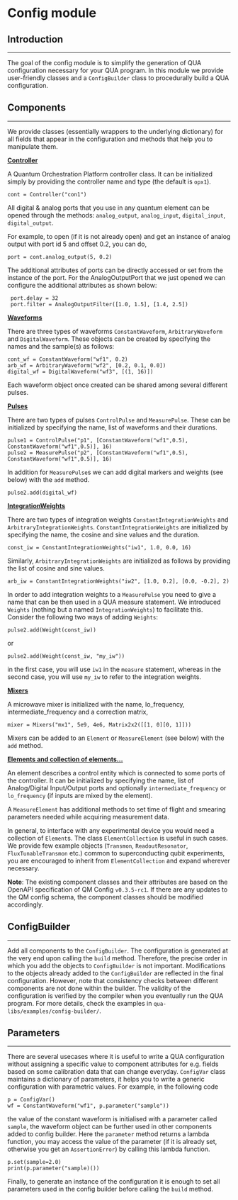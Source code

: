 # Config module

## Introduction
---------------
The goal of the config module is to simplify the generation of QUA configuration necessary for your QUA program. In this module we provide user-friendly classes and a `ConfigBuilder` class to procedurally build a QUA configuration.

## Components
--------------

We provide classes (essentially wrappers to the underlying dictionary) for all fields that appear in the configuration and methods that help you to manipulate them.

 <ins> **Controller** </ins>

 A Quantum Orchestration Platform controller class. It can be initialized simply by providing the controller name and type (the default is `opx1`).

 ```
 cont = Controller("con1")
 ```
 
 All digital & analog ports that you use in any quantum element can be opened through the methods: `analog_output`, `analog_input`, `digital_input`, `digital_output`.

 For example, to open (if it is not already open) and get an instance of analog output with port id 5 and offset 0.2, you can do,

```
port = cont.analog_output(5, 0.2)
```

The additional attributes of ports can be directly accessed or set from the instance of the port. For the AnalogOutputPort that we just opened we can configure the additional attributes as shown below:
```
 port.delay = 32
 port.filter = AnalogOutputFilter([1.0, 1.5], [1.4, 2.5])
```

<ins> **Waveforms** </ins>

There are three types of waveforms `ConstantWaveform`, `ArbitraryWaveform` and `DigitalWaveform`. These objects can be created by specifying the names and the sample(s) as follows:

```
cont_wf = ConstantWaveform("wf1", 0.2)
arb_wf = ArbitraryWaveform("wf2", [0.2, 0.1, 0.0])
digital_wf = DigitalWaveform("wf3", [(1, 16)])
```

Each waveform object once created can be shared among several different pulses.
 
<ins> **Pulses** </ins>

There are two types of pulses `ControlPulse` and `MeasurePulse`. These can be initialized by specifying the name, list of waveforms and their durations.

```
pulse1 = ControlPulse("p1", [ConstantWaveform("wf1",0.5), ConstantWaveform("wf1",0.5)], 16)
pulse2 = MeasurePulse("p2", [ConstantWaveform("wf1",0.5), ConstantWaveform("wf1",0.5)], 16)
```

In addition for `MeasurePulse`s we can add digital markers and weights (see below) with the `add` method.

```
pulse2.add(digital_wf)
```

<ins> **IntegrationWeights**  </ins>

There are two types of integration weights `ConstantIntegrationWeights` and `ArbitraryIntegrationWeights`. `ConstantIntegrationWeights` are initialized by specifying the name, the cosine and sine values and the duration.

```
const_iw = ConstantIntegrationWeights("iw1", 1.0, 0.0, 16)
```
Similarly, `ArbitraryIntegrationWeights` are initialized as follows by providing the list of cosine and sine values.
```
arb_iw = ConstantIntegrationWeights("iw2", [1.0, 0.2], [0.0, -0.2], 2)
```

In order to add integration weights to a `MeasurePulse` you need to give a name that can be then used in a QUA measure statement. We introduced `Weights` (nothing but a named `IntegrationWeights`) to facilitate this. Consider the following two ways of adding `Weights`:

```
pulse2.add(Weight(const_iw))
```
or 
```
pulse2.add(Weight(const_iw, "my_iw"))
```
in the first case, you will use `iw1` in the `measure` statement, whereas in the second case, you will use `my_iw` to refer to the integration weights.

<ins> **Mixers** </ins>

A microwave mixer is initialized with the name, lo_frequency, intermediate_frequency and a correction matrix,
```
mixer = Mixers("mx1", 5e9, 4e6, Matrix2x2([[1, 0][0, 1]]))
```
Mixers can be added to an `Element` or `MeasureElement` (see below) with the `add` method.

<ins> **Elements and collection of elements...** </ins>

An element describes a control entity which is connected to some ports of the controller. It can be initialized by specifying the name, list of Analog/Digital Input/Output ports and optionally `intermediate_frequency` or `lo_frequency` (if inputs are mixed by the element).

A `MeasureElement` has additional methods to set time of flight and smearing parameters needed while acquiring measurement data.

In general, to interface with any experimental device you would need a collection of `Element`s. The class `ElementCollection` is useful in such cases. We provide few example objects (`Transmon`, `ReadoutResonator`, `FluxTunableTransmon` etc.) common to superconducting qubit experiments, you are encouraged to inherit from `ElementCollection` and expand wherever necessary.

**Note**: The existing component classes and their attributes are based on the OpenAPI specification of QM Config ```v0.3.5-rc1```. If there are any updates to the QM config schema, the component classes should be modified accordingly.

## ConfigBuilder
----------------

Add all components to the `ConfigBuilder`. The configuration is generated at the very end upon calling the `build` method. Therefore, the precise order in which you add the objects to `ConfigBuilder` is not important. Modifications to the objects already added to the `ConfigBuilder` are reflected in the final configuration. However, note that consistency checks between different components are not done within the builder. The validity of the configuration is verified by the compiler when you eventually run the QUA program.
For more details, check the examples in `qua-libs/examples/config-builder/`.

## Parameters
--------------

There are several usecases where it is useful to write a QUA configuration without assigning a specific value to component attributes for e.g. fields based on some calibration data that can change everyday. `ConfigVar` class maintains a dictionary of parameters, it helps you to write a generic configuration with parametric values. For example, in the following code

```
p = ConfigVar()
wf = ConstantWaveform("wf1", p.parameter("sample"))
```

the value of the constant waveform is initialised with a parameter called `sample`, the waveform object can be further used in other components added to config builder. Here the `parameter` method returns a lambda function, you may access the value of the parameter (if it is already set, otherwise you get an `AssertionError`) by calling this lambda function.

```
p.set(sample=2.0)
print(p.parameter("sample)())
```
Finally, to generate an instance of the configuration it is enough to set all parameters used in the config builder before calling the `build` method.